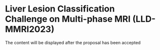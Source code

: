 # Liver Lesion Classification Challenge on Multi-phase MRI (LLD-MMRI2023)
The content will be displayed after the proposal has been accepted
